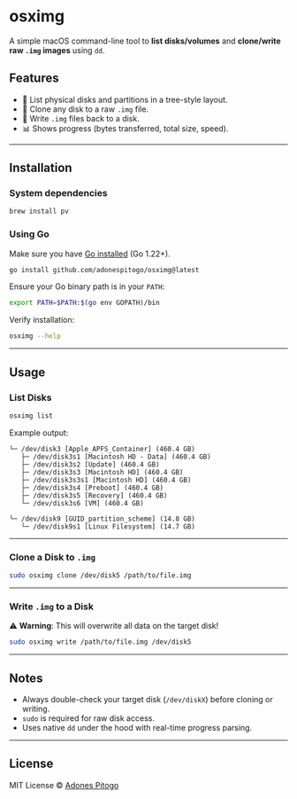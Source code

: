 # osximg

A simple macOS command-line tool to **list disks/volumes** and **clone/write raw `.img` images** using `dd`.

## Features

- 📂 List physical disks and partitions in a tree-style layout.
- 💾 Clone any disk to a raw `.img` file.
- 🔄 Write `.img` files back to a disk.
- 📊 Shows progress (bytes transferred, total size, speed).

---

## Installation

### System dependencies

```bash
brew install pv
```

### Using Go

Make sure you have [Go installed](https://golang.org/doc/install) (Go 1.22+).

```bash
go install github.com/adonespitogo/osximg@latest
```

Ensure your Go binary path is in your `PATH`:

```bash
export PATH=$PATH:$(go env GOPATH)/bin
```

Verify installation:

```bash
osximg --help
```

---

## Usage

### List Disks

```bash
osximg list
```

Example output:

```
└─ /dev/disk3 [Apple_APFS_Container] (460.4 GB)
   ├─ /dev/disk3s1 [Macintosh HD - Data] (460.4 GB)
   ├─ /dev/disk3s2 [Update] (460.4 GB)
   ├─ /dev/disk3s3 [Macintosh HD] (460.4 GB)
   ├─ /dev/disk3s3s1 [Macintosh HD] (460.4 GB)
   ├─ /dev/disk3s4 [Preboot] (460.4 GB)
   ├─ /dev/disk3s5 [Recovery] (460.4 GB)
   └─ /dev/disk3s6 [VM] (460.4 GB)

└─ /dev/disk9 [GUID_partition_scheme] (14.8 GB)
   └─ /dev/disk9s1 [Linux Filesystem] (14.7 GB)
```

---

### Clone a Disk to `.img`

```bash
sudo osximg clone /dev/disk5 /path/to/file.img
```

---

### Write `.img` to a Disk

⚠️ **Warning**: This will overwrite all data on the target disk!

```bash
sudo osximg write /path/to/file.img /dev/disk5
```

---

## Notes

- Always double-check your target disk (`/dev/diskX`) before cloning or writing.
- `sudo` is required for raw disk access.
- Uses native `dd` under the hood with real-time progress parsing.

---

## License

MIT License © [Adones Pitogo](https://github.com/adonespitogo)

